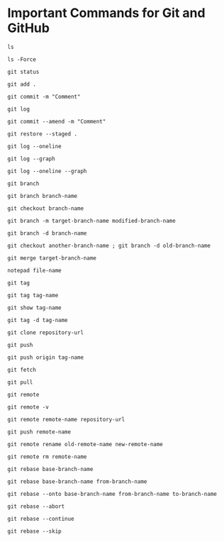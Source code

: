 # Important Commands for Git and GitHub

`ls`

`ls -Force`

`git status`

`git add .`

`git commit -m "Comment"`

`git log`

`git commit --amend -m "Comment"`

`git restore --staged .`

`git log --oneline`

`git log --graph`

`git log --oneline --graph`

`git branch`

`git branch branch-name`

`git checkout branch-name`

`git branch -m target-branch-name modified-branch-name`

`git branch -d branch-name`

`git checkout another-branch-name ; git branch -d old-branch-name`

`git merge target-branch-name`

`notepad file-name`

`git tag`

`git tag tag-name`

`git show tag-name`

`git tag -d tag-name`

`git clone repository-url`

`git push`

`git push origin tag-name`

`git fetch`

`git pull`

`git remote`

`git remote -v`

`git remote remote-name repository-url`

`git push remote-name`

`git remote rename old-remote-name new-remote-name`

`git remote rm remote-name`

`git rebase base-branch-name`

`git rebase base-branch-name from-branch-name`

`git rebase --onto base-branch-name from-branch-name to-branch-name`

`git rebase --abort`

`git rebase --continue`

`git rebase --skip`